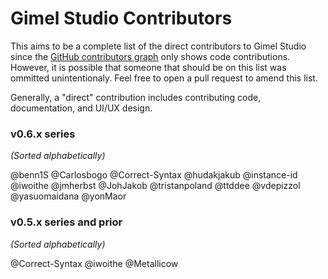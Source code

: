 # Gimel Studio Contributors

This aims to be a complete list of the direct contributors to Gimel Studio since the [GitHub contributors graph](https://github.com/GimelStudio/GimelStudio/graphs/contributors) only shows code contributions. However, it is possible that someone that should be on this list was ommitted unintentionaly. Feel free to open a pull request to amend this list.

Generally, a "direct" contribution includes contributing code, documentation, and UI/UX design.


### v0.6.x series

*(Sorted alphabetically)*

@benn1S
@Carlosbogo
@Correct-Syntax
@hudakjakub
@instance-id
@iwoithe
@jmherbst
@JohJakob
@tristanpoland
@ttddee
@vdepizzol
@yasuomaidana
@yonMaor

### v0.5.x series and prior

*(Sorted alphabetically)*

@Correct-Syntax
@iwoithe
@Metallicow

